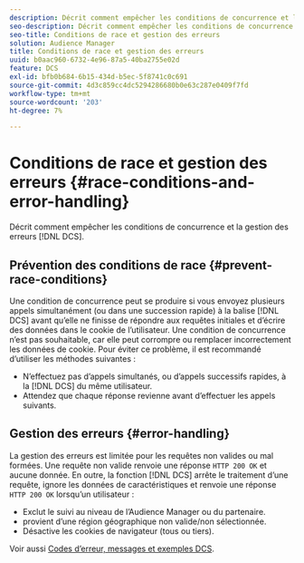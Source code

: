 ```yaml
---
description: Décrit comment empêcher les conditions de concurrence et la gestion des erreurs DCS.
seo-description: Décrit comment empêcher les conditions de concurrence et la gestion des erreurs DCS.
seo-title: Conditions de race et gestion des erreurs
solution: Audience Manager
title: Conditions de race et gestion des erreurs
uuid: b0aac960-6732-4e96-87a5-40ba2755e02d
feature: DCS
exl-id: bfb0b684-6b15-434d-b5ec-5f8741c0c691
source-git-commit: 4d3c859cc4dc5294286680b0e63c287e0409f7fd
workflow-type: tm+mt
source-wordcount: '203'
ht-degree: 7%

---
```


# Conditions de race et gestion des erreurs {#race-conditions-and-error-handling}

Décrit comment empêcher les conditions de concurrence et la gestion des erreurs [!DNL DCS].

## Prévention des conditions de race {#prevent-race-conditions}

Une condition de concurrence peut se produire si vous envoyez plusieurs appels simultanément (ou dans une succession rapide) à la balise [!DNL DCS] avant qu’elle ne finisse de répondre aux requêtes initiales et d’écrire des données dans le cookie de l’utilisateur. Une condition de concurrence n’est pas souhaitable, car elle peut corrompre ou remplacer incorrectement les données de cookie. Pour éviter ce problème, il est recommandé d’utiliser les méthodes suivantes :

* N’effectuez pas d’appels simultanés, ou d’appels successifs rapides, à la [!DNL DCS] du même utilisateur.
* Attendez que chaque réponse revienne avant d’effectuer les appels suivants.

## Gestion des erreurs {#error-handling}

La gestion des erreurs est limitée pour les requêtes non valides ou mal formées. Une requête non valide renvoie une réponse `HTTP 200 OK` et aucune donnée. En outre, la fonction [!DNL DCS] arrête le traitement d’une requête, ignore les données de caractéristiques et renvoie une réponse `HTTP 200 OK` lorsqu’un utilisateur :

* Exclut le suivi au niveau de l’Audience Manager ou du partenaire.
* provient d’une région géographique non valide/non sélectionnée.
* Désactive les cookies de navigateur (tous ou tiers).

Voir aussi [Codes d’erreur, messages et exemples DCS](../../../api/dcs-intro/dcs-api-reference/dcs-error-codes.md).
